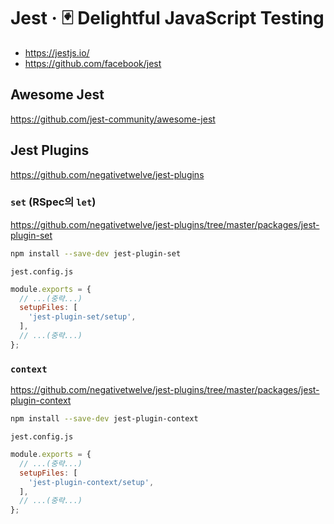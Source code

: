 # Jest · 🃏 Delightful JavaScript Testing

- <https://jestjs.io/>
- <https://github.com/facebook/jest>

## Awesome Jest

<https://github.com/jest-community/awesome-jest>

## Jest Plugins

<https://github.com/negativetwelve/jest-plugins>

### `set` (RSpec의 `let`)

<https://github.com/negativetwelve/jest-plugins/tree/master/packages/jest-plugin-set>

```bash
npm install --save-dev jest-plugin-set
```

`jest.config.js`

```javascript
module.exports = {
  // ...(중략...)
  setupFiles: [
    'jest-plugin-set/setup',
  ],
  // ...(중략...)
};
```

### `context`

<https://github.com/negativetwelve/jest-plugins/tree/master/packages/jest-plugin-context>

```bash
npm install --save-dev jest-plugin-context
```

`jest.config.js`

```javascript
module.exports = {
  // ...(중략...)
  setupFiles: [
    'jest-plugin-context/setup',
  ],
  // ...(중략...)
};
```
